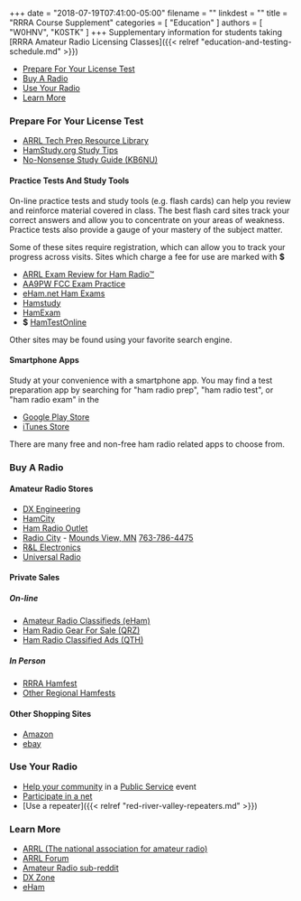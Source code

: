 +++
date = "2018-07-19T07:41:00-05:00"
filename = ""
linkdest = ""
title = "RRRA Course Supplement"
categories = [ "Education" ]
authors = [ "W0HNV", "K0STK" ]
+++
Supplementary information for students taking
[RRRA Amateur Radio Licensing Classes]({{< relref "education-and-testing-schedule.md" >}})

<!--more-->

* [Prepare For Your License Test](#prepare-for-your-license-test)
* [Buy A Radio](#buy-a-radio)
* [Use Your Radio](#use-your-radio)
* [Learn More](#learn-more)

### Prepare For Your License Test

* [ARRL Tech Prep Resource Library](http://www.arrl.org/tech-prep-resource-library)
* [HamStudy.org Study Tips](https://hamstudy.org/content/study_tips)
* [No-Nonsense Study Guide \(KB6NU\)](https://www.kb6nu.com/study-guides/)

#### Practice Tests And Study Tools

On-line practice tests and study tools (e.g. flash cards) can help you
review and reinforce material covered in class. The best flash card
sites track your correct answers and allow you to concentrate on your
areas of weakness. Practice tests also provide a gauge of your mastery
of the subject matter.

Some of these sites require registration, which can allow you to track
your progress across visits. Sites which charge a fee for use are marked
with **&#36;**

* [ARRL Exam Review for Ham Radio&trade;](http://arrlexamreview.appspot.com/)
* [AA9PW FCC Exam Practice](http://aa9pw.com/radio/)
* [eHam.net Ham Exams](http://www.eham.net/exams/)
* [Hamstudy](https://hamstudy.org/)
* [HamExam](https://hamexam.org/)
* **&#36;** [HamTestOnline](http://www.hamradiolicenseexam.com/)

Other sites may be found using your favorite search engine.

#### Smartphone Apps

Study at your convenience with a smartphone app. You may find a test
preparation app by searching for "ham radio prep", "ham radio test", or
"ham radio exam" in the

* [Google Play Store](https://play.google.com/)
* [iTunes Store](https://apple.com/itunes/)

There are many free and non-free ham radio related apps to choose from.

### Buy A Radio

#### Amateur Radio Stores

* [DX Engineering](https://www.dxengineering.com/)
* [HamCity](https://hamcity.com/)
* [Ham Radio Outlet](https://www.hamradio.com/)
* [Radio City](https://www.radioinc.com/) - [Mounds View, MN](https://www.mapquest.com/us/minnesota/radio-city-350742739) <span class="genericon genericon-phone"></span>[763-786-4475](tel:763-786-4475)
* [R&L Electronics](http://www.randl.com/shop/catalog/index.php)
* [Universal Radio](https://www.universal-radio.com/)

#### Private Sales

##### On-line

* [Amateur Radio Classifieds \(eHam\)](https://www.eham.net/classifieds/)
* [Ham Radio Gear For Sale \(QRZ\)](http://forums.qrz.com/index.php?forums/ham-radio-gear-for-sale.7/)
* [Ham Radio Classified Ads \(QTH\)](https://swap.qth.com/)

##### In Person

* [RRRA Hamfest](https://rrra.org/dates/hamfest/)
* [Other Regional Hamfests](https://rrra.org/dates/regional-hamfests)

#### Other Shopping Sites

* [Amazon](https://www.amazon.com/)
* [ebay](https://www.ebay.com/)

### Use Your Radio

* [Help your community](/dates/public-service) in a [Public Service](http://www.arrl.org/public-service) event
* [Participate in a net](/nets/)
* [Use a repeater]({{< relref "red-river-valley-repeaters.md" >}})

### Learn More 

* [ARRL \(The national association for amateur radio\)](http://www.arrl.org/)
* [ARRL Forum](http://www.arrl.org/forums)
* [Amateur Radio sub-reddit](https://reddit.com/r/amateur-radio) 
* [DX Zone](https://www.dxzone.com/)
* [eHam](https://www.eham.net/)

